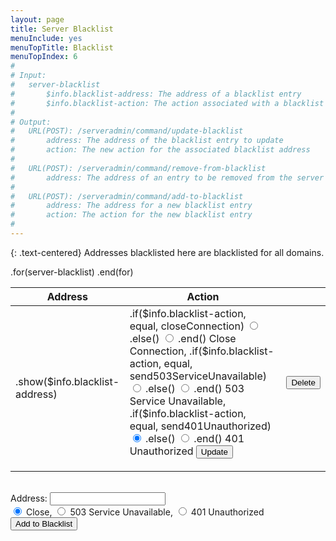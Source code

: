 ```yaml
---
layout: page
title: Server Blacklist
menuInclude: yes
menuTopTitle: Blacklist
menuTopIndex: 6
#
# Input:
#	server-blacklist
#		$info.blacklist-address: The address of a blacklist entry
#		$info.blacklist-action: The action associated with a blacklist entry
#
# Output:
#	URL(POST): /serveradmin/command/update-blacklist
#		address: The address of the blacklist entry to update
#		action: The new action for the associated blacklist address
#
#	URL(POST): /serveradmin/command/remove-from-blacklist
#		address: The address of an entry to be removed from the server blacklist
#
#	URL(POST): /serveradmin/command/add-to-blacklist
#		address: The address for a new blacklist entry
#		action: The action for the new blacklist entry
#
---
```

{: .text-centered}
Addresses blacklisted here are blacklisted for all domains.

<div class="blacklist-table">
	<table class="server-blacklist-table">
        <thead>
            <tr>
                <th>Address</th>
                <th>Action</th>
                <th></th>
            </tr>
        </thead>
        <tbody>
        .for(server-blacklist)
            <tr>
                <td>.show($info.blacklist-address)</td>
                <td>
                    <form method="post" action="/serveradmin/command/update-blacklist">
                    	<input type="hidden" name="address" value=".show($info.blacklist-address)">
                    	.if($info.blacklist-action, equal, closeConnection)
	                    	<input type="radio" name="action" value="close" checked>
	                    .else()
	                    	<input type="radio" name="action" value="close">
	                    .end()
                    	<span> Close Connection, </span>
                    	.if($info.blacklist-action, equal, send503ServiceUnavailable)
	                    	<input type="radio" name="action" value="503" checked>
	                    .else()
                    		<input type="radio" name="action" value="503">
                    	.end()
                    	<span> 503 Service Unavailable, </span>
                    	.if($info.blacklist-action, equal, send401Unauthorized)
	                    	<input type="radio" name="action" value="401" checked>
	                    .else()
    	                	<input type="radio" name="action" value="401">
    	                .end()
                    	<span> 401 Unauthorized </span>
                    	<input type="submit" value="Update">
                    </form>
                </td>
                <td>
                    <form method="post" action="/serveradmin/command/remove-from-blacklist">
                        <input type="hidden" name="address" value=".show($info.blacklist-address)">
                        <input type="submit" value="Delete">
                    </form>
                </td>
            </tr>
        .end(for)
        </tbody>
    </table>
    <br>
    <form class="server-blacklist-create" method="post" action="/serveradmin/command/add-to-blacklist">
        <div>
            <span>Address: </span>
            <input type="text" name="address" value="">
        </div>
        <div>
            <input type="radio" name="action" value="close" checked>
            <span> Close, </span>
            <input type="radio" name="action" value="503">
            <span> 503 Service Unavailable, </span>
            <input type="radio" name="action" value="401">
            <span> 401 Unauthorized</span>
        </div>
        <div>
            <input type="submit" value="Add to Blacklist">
        </div>
    </form>
</div>
